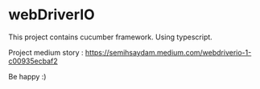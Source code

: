 # webDriverIO

This project contains cucumber framework. Using typescript. 

Project medium story : https://semihsaydam.medium.com/webdriverio-1-c00935ecbaf2

Be happy :)
